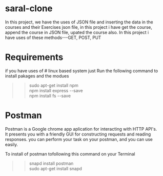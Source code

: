 # saral-clone

In this project, we have the uses of JSON file and inserting the data in the courses and their Exercises json file,
in this project i have get the course, append the course in JSON file, upated the course also.
In this project i have uses of these methods---GET, POST, PUT

# Requirements

if you have uses of # linux based system just Run the following command  to install pakages and the modues

  >> sudo apt-get install npm<br>
  >> npm install express --save<br>
  >> npm install fs --save

# Postman

Postman is a Google chrome app aplication for interacting with HTTP API's. 
It presents you with a friendly GUI for constructing requests and reading responses. 
you can perform your task on your postman, and you can use easily.

To install of postman tofollowing this command on your Terminal<br>

  >> snapd install postman<br>
  >> sudo apt-get install snapd
